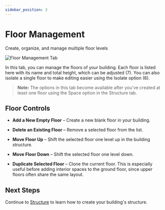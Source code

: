 ```yaml
---
sidebar_position: 3
---
```


# Floor Management

Create, organize, and manage multiple floor levels

![Floor Management Tab](/assets/images/floor_mgmt_tab.png)

In this tab, you can manage the floors of your building. Each floor is listed here with its name and total height, which can be adjusted (7). You can also isolate a single floor to make editing easier using the Isolate option (6).

> **Note:** The options in this tab become available after you've created at least one floor using the Space option in the Structure tab.

## Floor Controls

- **Add a New Empty Floor** – Create a new blank floor in your building.

- **Delete an Existing Floor** – Remove a selected floor from the list.

- **Move Floor Up** – Shift the selected floor one level up in the building structure.

- **Move Floor Down** – Shift the selected floor one level down.

- **Duplicate Selected Floor** – Clone the current floor. This is especially useful before adding interior spaces to the ground floor, since upper floors often share the same layout.

## Next Steps

Continue to [Structure](structure) to learn how to create your building's structure.
